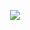 <p align="center">
  <img align="center" src = "https://readme-typing-svg.herokuapp.com/?lines=💥Passionate%20Blockchain%20Developer💥;✨Smart%20Contract%20Developer✨;✨Web3%20Expert✨;✨Full%20Stack%20Developer✨;📖Always%20learning%20new%20techs📖&font=Pacifico&center=true&width=650&height=120&color=37b39a&vCenter=true&size=45%22">
</p>

